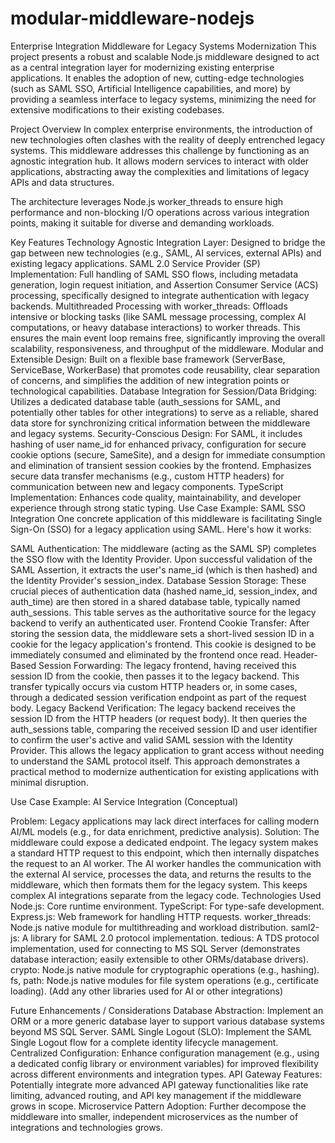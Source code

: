 # modular-middleware-nodejs
Enterprise Integration Middleware for Legacy Systems Modernization
This project presents a robust and scalable Node.js middleware designed to act as a central integration layer for modernizing existing enterprise applications. It enables the adoption of new, cutting-edge technologies (such as SAML SSO, Artificial Intelligence capabilities, and more) by providing a seamless interface to legacy systems, minimizing the need for extensive modifications to their existing codebases.

Project Overview
In complex enterprise environments, the introduction of new technologies often clashes with the reality of deeply entrenched legacy systems. This middleware addresses this challenge by functioning as an agnostic integration hub. It allows modern services to interact with older applications, abstracting away the complexities and limitations of legacy APIs and data structures.

The architecture leverages Node.js worker_threads to ensure high performance and non-blocking I/O operations across various integration points, making it suitable for diverse and demanding workloads.

Key Features
Technology Agnostic Integration Layer: Designed to bridge the gap between new technologies (e.g., SAML, AI services, external APIs) and existing legacy applications.
SAML 2.0 Service Provider (SP) Implementation: Full handling of SAML SSO flows, including metadata generation, login request initiation, and Assertion Consumer Service (ACS) processing, specifically designed to integrate authentication with legacy backends.
Multithreaded Processing with worker_threads: Offloads intensive or blocking tasks (like SAML message processing, complex AI computations, or heavy database interactions) to worker threads. This ensures the main event loop remains free, significantly improving the overall scalability, responsiveness, and throughput of the middleware.
Modular and Extensible Design: Built on a flexible base framework (ServerBase, ServiceBase, WorkerBase) that promotes code reusability, clear separation of concerns, and simplifies the addition of new integration points or technological capabilities.
Database Integration for Session/Data Bridging: Utilizes a dedicated database table (auth_sessions for SAML, and potentially other tables for other integrations) to serve as a reliable, shared data store for synchronizing critical information between the middleware and legacy systems.
Security-Conscious Design:
For SAML, it includes hashing of user name_id for enhanced privacy, configuration for secure cookie options (secure, SameSite), and a design for immediate consumption and elimination of transient session cookies by the frontend.
Emphasizes secure data transfer mechanisms (e.g., custom HTTP headers) for communication between new and legacy components.
TypeScript Implementation: Enhances code quality, maintainability, and developer experience through strong static typing.
Use Case Example: SAML SSO Integration
One concrete application of this middleware is facilitating Single Sign-On (SSO) for a legacy application using SAML. Here's how it works:

SAML Authentication: The middleware (acting as the SAML SP) completes the SSO flow with the Identity Provider. Upon successful validation of the SAML Assertion, it extracts the user's name_id (which is then hashed) and the Identity Provider's session_index.
Database Session Storage: These crucial pieces of authentication data (hashed name_id, session_index, and auth_time) are then stored in a shared database table, typically named auth_sessions. This table serves as the authoritative source for the legacy backend to verify an authenticated user.
Frontend Cookie Transfer: After storing the session data, the middleware sets a short-lived session ID in a cookie for the legacy application's frontend. This cookie is designed to be immediately consumed and eliminated by the frontend once read.
Header-Based Session Forwarding: The legacy frontend, having received this session ID from the cookie, then passes it to the legacy backend. This transfer typically occurs via custom HTTP headers or, in some cases, through a dedicated session verification endpoint as part of the request body.
Legacy Backend Verification: The legacy backend receives the session ID from the HTTP headers (or request body). It then queries the auth_sessions table, comparing the received session ID and user identifier to confirm the user's active and valid SAML session with the Identity Provider. This allows the legacy application to grant access without needing to understand the SAML protocol itself.
This approach demonstrates a practical method to modernize authentication for existing applications with minimal disruption.

Use Case Example: AI Service Integration (Conceptual)

Problem: Legacy applications may lack direct interfaces for calling modern AI/ML models (e.g., for data enrichment, predictive analysis).
Solution: The middleware could expose a dedicated endpoint. The legacy system makes a standard HTTP request to this endpoint, which then internally dispatches the request to an AI worker. The AI worker handles the communication with the external AI service, processes the data, and returns the results to the middleware, which then formats them for the legacy system. This keeps complex AI integrations separate from the legacy code.
Technologies Used
Node.js: Core runtime environment.
TypeScript: For type-safe development.
Express.js: Web framework for handling HTTP requests.
worker_threads: Node.js native module for multithreading and workload distribution.
saml2-js: A library for SAML 2.0 protocol implementation.
tedious: A TDS protocol implementation, used for connecting to MS SQL Server (demonstrates database interaction; easily extensible to other ORMs/database drivers).
crypto: Node.js native module for cryptographic operations (e.g., hashing).
fs, path: Node.js native modules for file system operations (e.g., certificate loading).
(Add any other libraries used for AI or other integrations)

Future Enhancements / Considerations
Database Abstraction: Implement an ORM or a more generic database layer to support various database systems beyond MS SQL Server.
SAML Single Logout (SLO): Implement the SAML Single Logout flow for a complete identity lifecycle management.
Centralized Configuration: Enhance configuration management (e.g., using a dedicated config library or environment variables) for improved flexibility across different environments and integration types.
API Gateway Features: Potentially integrate more advanced API gateway functionalities like rate limiting, advanced routing, and API key management if the middleware grows in scope.
Microservice Pattern Adoption: Further decompose the middleware into smaller, independent microservices as the number of integrations and technologies grows.
